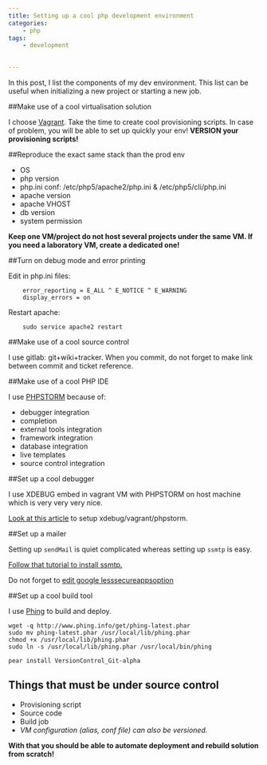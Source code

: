 ```yaml
---
title: Setting up a cool php development environment
categories:
    - php
tags:
    - development
    

---
```

In this post, I list the components of my dev environment. This list can be useful when initializing a new project or starting a new job.

##Make use of a cool virtualisation solution

I choose [Vagrant](https://www.vagrantup.com/). Take the time to create cool provisioning scripts. In case of problem, you will be able to set up quickly your env!
**VERSION your provisioning scripts!**

##Reproduce the exact same stack than the prod env 

 - OS
 - php version
 - php.ini conf: /etc/php5/apache2/php.ini & /etc/php5/cli/php.ini
 - apache version
 - apache VHOST
 - db version
 - system permission
 
**Keep one VM/project do not host several projects under the same VM. If you need a laboratory VM, create a dedicated one!**

##Turn on debug mode and error printing

Edit in php.ini files:

        error_reporting = E_ALL ^ E_NOTICE ^ E_WARNING
        display_errors = on        
                
 Restart apache:
                
        sudo service apache2 restart
            
##Make use of a cool source control 

I use gitlab: git+wiki+tracker. When you commit, do not forget to make link between commit and ticket reference.

##Make use of a cool PHP IDE

I use [PHPSTORM](https://www.jetbrains.com/phpstorm/) because of:

 - debugger integration
 - completion
 - external tools integration
 - framework integration
 - database integration
 - live templates
 - source control integration

##Set up a cool debugger

I use XDEBUG embed in vagrant VM with PHPSTORM on host machine which is very very very nice.

[Look at this article](/blog/2017/06/15/setup-xdebug-phpstorm-vagrant) to setup xdebug/vagrant/phpstorm.



##Set up a mailer

Setting up `sendMail` is quiet complicated whereas setting up `ssmtp` is easy. 

[Follow that tutorial to install ssmtp.](http://www.tuto-linux.com/tutoriel/ssmtp-installation-et-configuration/)


Do not forget to [edit google lesssecureappsoption](https://myaccount.google.com/lesssecureapps?pli=1)


##Set up a cool build tool

I use [Phing](https://www.phing.info/) to build and deploy.
    
    wget -q http://www.phing.info/get/phing-latest.phar
    sudo mv phing-latest.phar /usr/local/lib/phing.phar
    chmod +x /usr/local/lib/phing.phar
    sudo ln -s /usr/local/lib/phing.phar /usr/local/bin/phing
    
    pear install VersionControl_Git-alpha
    

## Things that must be under source control

- Provisioning script
- Source code
- Build job
- *VM configuration (alias, conf file) can also be versioned.*  
 
**With that you should be able to automate deployment and rebuild solution from scratch!**